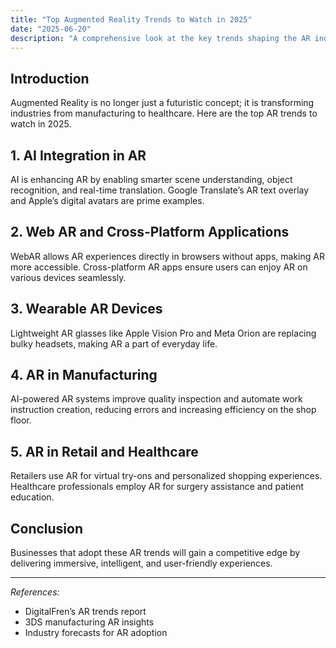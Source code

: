 ```yaml
---
title: "Top Augmented Reality Trends to Watch in 2025"
date: "2025-06-20"
description: "A comprehensive look at the key trends shaping the AR industry in 2025."
---
```


## Introduction

Augmented Reality is no longer just a futuristic concept; it is transforming industries from manufacturing to healthcare. Here are the top AR trends to watch in 2025.

## 1. AI Integration in AR

AI is enhancing AR by enabling smarter scene understanding, object recognition, and real-time translation. Google Translate’s AR text overlay and Apple’s digital avatars are prime examples.

## 2. Web AR and Cross-Platform Applications

WebAR allows AR experiences directly in browsers without apps, making AR more accessible. Cross-platform AR apps ensure users can enjoy AR on various devices seamlessly.

## 3. Wearable AR Devices

Lightweight AR glasses like Apple Vision Pro and Meta Orion are replacing bulky headsets, making AR a part of everyday life.

## 4. AR in Manufacturing

AI-powered AR systems improve quality inspection and automate work instruction creation, reducing errors and increasing efficiency on the shop floor.

## 5. AR in Retail and Healthcare

Retailers use AR for virtual try-ons and personalized shopping experiences. Healthcare professionals employ AR for surgery assistance and patient education.

## Conclusion

Businesses that adopt these AR trends will gain a competitive edge by delivering immersive, intelligent, and user-friendly experiences.

---

*References:*  
- DigitalFren’s AR trends report  
- 3DS manufacturing AR insights  
- Industry forecasts for AR adoption
